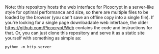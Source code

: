 Note: this repository hosts the web interface for Picocrypt in a server-like style for optimal performance and size, so there are multiple files to be loaded by the browser (you can't save an offline copy into a single file). If you're looking for a single page downloadable web interface, the older https://github.com/Picocrypt/Web contains the code and instructions for that. Or, you can just clone this repository and serve it as a static site yourself with something as simple as:
```
python -m http.server
```
